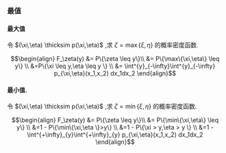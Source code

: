 ### 最值
#### 最大值
令 $(\xi,\eta) \thicksim p(\xi,\eta)$ ,求 $\zeta = \max\{\xi,\eta\}$ 的概率密度函数.

$$\begin{align}
    F_\zeta(y) &= P\{\zeta \leq y\}\\
    &= P\{\max\{\xi,\eta\} \leq y\} \\
    &=P\{\xi \leq y,\eta \leq y \} \\
    &= \int^{y}_{-\infty}\int^{y}_{-\infty} p_{\xi,\eta}(x_1,x_2) dx_1dx_2 
\end{align}$$

#### 最小值.
令 $(\xi,\eta) \thicksim p(\xi,\eta)$ ,求 $\zeta = \min\{\xi,\eta\}$ 的概率密度函数.

$$\begin{align}
    F_\zeta(y) &= P\{\zeta \leq y\}\\
    &= P\{\min\{\xi,\eta\} \leq y\} \\
    &=1 - P\{\min\{\xi,\eta \}>y\} \\
    &=1 - P\{\xi > y,\eta > y \} \\
    &=1 - \int^{+\infty}_{y}\int^{+\infty}_{y} p_{\xi,\eta}(x_1,x_2) dx_1dx_2 
\end{align}$$